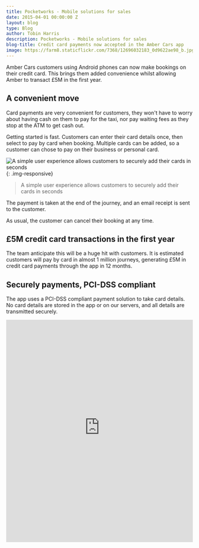 ```yaml
---
title: Pocketworks - Mobile solutions for sales
date: 2015-04-01 00:00:00 Z
layout: blog
type: Blog
author: Tobin Harris
description: Pocketworks - Mobile solutions for sales
blog-title: Credit card payments now accepted in the Amber Cars app
image: https://farm8.staticflickr.com/7368/12696032183_0d9622ae98_b.jpg
---
```


Amber Cars customers using Android phones can now make bookings on their credit card. This brings them added convenience whilst allowing Amber to transact £5M in the first year.

<!--more-->

## A convenient move

Card payments are very convenient for customers, they won't have to worry about having cash on them to pay for the taxi, nor pay waiting fees as they stop at the ATM to get cash out.

Getting started is fast. Customers can enter their card details once, then select to pay by card when booking. Multiple cards can be added, so a customer can chose to pay on their business or personal card.

![A simple user experience allows customers to securely add their cards in seconds](https://pocketworks-website.s3.amazonaws.com/amber-pay-by-card.jpg){: .img-responsive}

> A simple user experience allows customers to securely add their cards in seconds

The payment is taken at the end of the journey, and an email receipt is sent to the customer.

As usual, the customer can cancel their booking at any time.

## £5M credit card transactions in the first year

The team anticipate this will be a huge hit with customers. It is estimated customers will pay by card in almost 1 million journeys, generating £5M in credit card payments through the app in 12 months.

## Securely payments, PCI-DSS compliant

The app uses a PCI-DSS compliant payment solution to take card details. No card details are stored in the app or on our servers, and all details are transmitted securely.

<div class="col-xs-12">
<div class="embed-responsive" style="background-color:white;">
  <iframe class="embed-responsive-item" src="https://pocketworks-website.s3.amazonaws.com/flip_two_cards.mp4" frameborder="0" style="width:100%; height: 600px; background-color: white;"></iframe>
</div>
</div>



